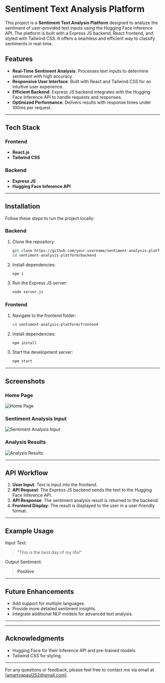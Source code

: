 # Sentiment Text Analysis Platform

This project is a **Sentiment Text Analysis Platform** designed to analyze the sentiment of user-provided text inputs using the Hugging Face Inference API. The platform is built with a Express JS backend, React frontend, and styled with Tailwind CSS. It offers a seamless and efficient way to classify sentiments in real-time.

## Features

- **Real-Time Sentiment Analysis**: Processes text inputs to determine sentiment with high accuracy.
- **Responsive User Interface**: Built with React and Tailwind CSS for an intuitive user experience.
- **Efficient Backend**: Express JS backend integrates with the Hugging Face Inference API to handle requests and responses.
- **Optimized Performance**: Delivers results with response times under 100ms per request.

---

## Tech Stack

### Frontend
- **React.js**
- **Tailwind CSS**

### Backend
- **Express JS**
- **Hugging Face Inference API**


---

## Installation

Follow these steps to run the project locally:

### Backend
1. Clone the repository:
   ```bash
   git clone https://github.com/your-username/sentiment-analysis-platform.git
   cd sentiment-analysis-platform/backend
   ```
2. Install dependencies:
   ```bash
   npm i
   ```
3. Run the Express JS server:
   ```bash
   node server.js
   ```

### Frontend
1. Navigate to the frontend folder:
   ```bash
   cd sentiment-analysis-platform/frontend
   ```
2. Install dependencies:
   ```bash
   npm install
   ```
3. Start the development server:
   ```bash
   npm start
   ```

---

## Screenshots

### Home Page
![Home Page](https://res.cloudinary.com/dqm8rxpzq/image/upload/v1735116678/te1_y18q3f.png)

### Sentiment Analysis Input
![Sentiment Analysis Input](https://res.cloudinary.com/dqm8rxpzq/image/upload/v1735117001/te2_nx6ver.png)

### Analysis Results
![Analysis Results](https://res.cloudinary.com/dqm8rxpzq/image/upload/v1726409994/Screenshot_2024-09-15_194840_o3n1hz.png)

---

## API Workflow
1. **User Input**: Text is input into the frontend.
2. **API Request**: The Express JS backend sends the text to the Hugging Face Inference API.
3. **API Response**: The sentiment analysis result is returned to the backend.
4. **Frontend Display**: The result is displayed to the user in a user-friendly format.

---

## Example Usage
Input Text:
> "This is the best day of my life!"

Output Sentiment:
> **Positive**

---

## Future Enhancements
- Add support for multiple languages.
- Provide more detailed sentiment insights.
- Integrate additional NLP models for advanced text analysis.

---



---

## Acknowledgments
- Hugging Face for their Inference API and pre-trained models.
- Tailwind CSS for styling.

---

For any questions or feedback, please feel free to contact me via email at [amartyapaul252@gmail.com].

